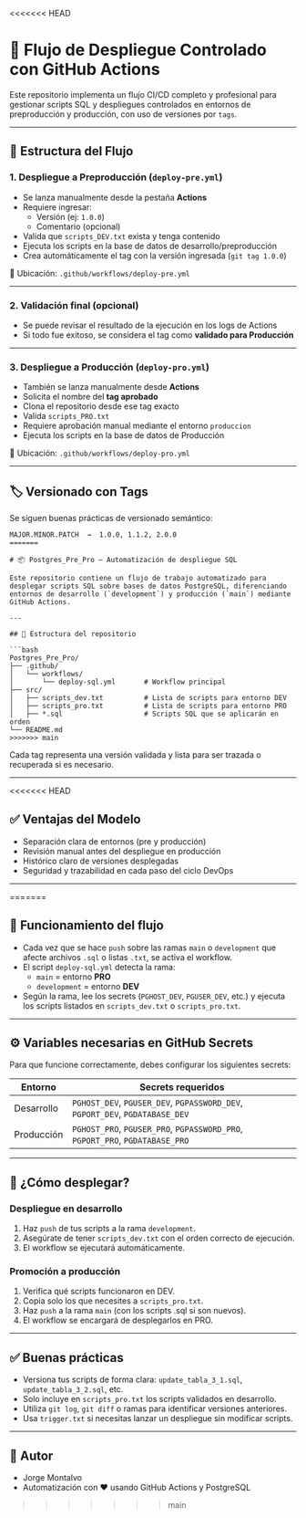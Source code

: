 <<<<<<< HEAD
# 🚀 Flujo de Despliegue Controlado con GitHub Actions

Este repositorio implementa un flujo CI/CD completo y profesional para gestionar scripts SQL y despliegues controlados en entornos de preproducción y producción, con uso de versiones por `tags`.

---

## 🧱 Estructura del Flujo

### 1. Despliegue a Preproducción (`deploy-pre.yml`)
- Se lanza manualmente desde la pestaña **Actions**
- Requiere ingresar:
  - Versión (ej: `1.0.0`)
  - Comentario (opcional)
- Valida que `scripts_DEV.txt` exista y tenga contenido
- Ejecuta los scripts en la base de datos de desarrollo/preproducción
- Crea automáticamente el tag con la versión ingresada (`git tag 1.0.0`)

📂 Ubicación: `.github/workflows/deploy-pre.yml`

---

### 2. Validación final (opcional)
- Se puede revisar el resultado de la ejecución en los logs de Actions
- Si todo fue exitoso, se considera el tag como **validado para Producción**

---

### 3. Despliegue a Producción (`deploy-pro.yml`)
- También se lanza manualmente desde **Actions**
- Solicita el nombre del **tag aprobado**
- Clona el repositorio desde ese tag exacto
- Valida `scripts_PRO.txt`
- Requiere aprobación manual mediante el entorno `produccion`
- Ejecuta los scripts en la base de datos de Producción

📂 Ubicación: `.github/workflows/deploy-pro.yml`

---

## 🏷️ Versionado con Tags

Se siguen buenas prácticas de versionado semántico:

```
MAJOR.MINOR.PATCH  →  1.0.0, 1.1.2, 2.0.0
=======

# 📦 Postgres_Pre_Pro – Automatización de despliegue SQL

Este repositorio contiene un flujo de trabajo automatizado para desplegar scripts SQL sobre bases de datos PostgreSQL, diferenciando entornos de desarrollo (`development`) y producción (`main`) mediante GitHub Actions.

---

## 📂 Estructura del repositorio

```bash
Postgres_Pre_Pro/
├── .github/
│   └── workflows/
│       └── deploy-sql.yml       # Workflow principal
├── src/
│   ├── scripts_dev.txt          # Lista de scripts para entorno DEV
│   ├── scripts_pro.txt          # Lista de scripts para entorno PRO
│   ├── *.sql                    # Scripts SQL que se aplicarán en orden
└── README.md
>>>>>>> main
```

Cada tag representa una versión validada y lista para ser trazada o recuperada si es necesario.

---

<<<<<<< HEAD
## ✅ Ventajas del Modelo

- Separación clara de entornos (pre y producción)
- Revisión manual antes del despliegue en producción
- Histórico claro de versiones desplegadas
- Seguridad y trazabilidad en cada paso del ciclo DevOps

---
=======
## 🔁 Funcionamiento del flujo

- Cada vez que se hace `push` sobre las ramas `main` o `development` que afecte archivos `.sql` o listas `.txt`, se activa el workflow.
- El script `deploy-sql.yml` detecta la rama:
  - `main` = entorno **PRO**
  - `development` = entorno **DEV**
- Según la rama, lee los secrets (`PGHOST_DEV`, `PGUSER_DEV`, etc.) y ejecuta los scripts listados en `scripts_dev.txt` o `scripts_pro.txt`.

---

## ⚙️ Variables necesarias en GitHub Secrets

Para que funcione correctamente, debes configurar los siguientes secrets:

| Entorno     | Secrets requeridos                          |
|-------------|----------------------------------------------|
| Desarrollo  | `PGHOST_DEV`, `PGUSER_DEV`, `PGPASSWORD_DEV`, `PGPORT_DEV`, `PGDATABASE_DEV` |
| Producción  | `PGHOST_PRO`, `PGUSER_PRO`, `PGPASSWORD_PRO`, `PGPORT_PRO`, `PGDATABASE_PRO` |

---

## 🚀 ¿Cómo desplegar?

### Despliegue en desarrollo

1. Haz `push` de tus scripts a la rama `development`.
2. Asegúrate de tener `scripts_dev.txt` con el orden correcto de ejecución.
3. El workflow se ejecutará automáticamente.

### Promoción a producción

1. Verifica qué scripts funcionaron en DEV.
2. Copia solo los que necesites a `scripts_pro.txt`.
3. Haz `push` a la rama `main` (con los scripts .sql si son nuevos).
4. El workflow se encargará de desplegarlos en PRO.

---

## ✅ Buenas prácticas

- Versiona tus scripts de forma clara: `update_tabla_3_1.sql`, `update_tabla_3_2.sql`, etc.
- Solo incluye en `scripts_pro.txt` los scripts validados en desarrollo.
- Utiliza `git log`, `git diff` o ramas para identificar versiones anteriores.
- Usa `trigger.txt` si necesitas lanzar un despliegue sin modificar scripts.

---

## 🧠 Autor

- Jorge Montalvo  
- Automatización con ❤️ usando GitHub Actions y PostgreSQL
>>>>>>> main
